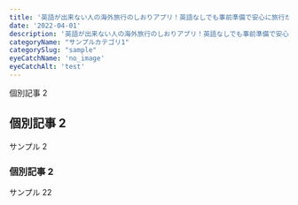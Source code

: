 ```yaml
---
title: '英語が出来ない人の海外旅行のしおりアプリ！英語なしでも事前準備で安心に旅行が可能'
date: '2022-04-01'
description: '英語が出来ない人の海外旅行のしおりアプリ！英語なしでも事前準備で安心に旅行が可能'
categoryName: "サンプルカテゴリ1"
categorySlug: "sample"
eyeCatchName: 'no_image'
eyeCatchAlt: 'test'
---
```


個別記事 2

## 個別記事 2

サンプル 2

### 個別記事 2

サンプル 22
